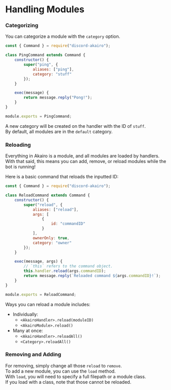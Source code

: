 # Handling Modules

### Categorizing

You can categorize a module with the `category` option.

```js
const { Command } = require("discord-akairo");

class PingCommand extends Command {
	constructor() {
		super("ping", {
			aliases: ["ping"],
			category: "stuff"
		});
	}

	exec(message) {
		return message.reply("Pong!");
	}
}

module.exports = PingCommand;
```

A new category will be created on the handler with the ID of `stuff`.  
By default, all modules are in the `default` category.

### Reloading

Everything in Akairo is a module, and all modules are loaded by handlers.  
With that said, this means you can add, remove, or reload modules while the bot is running!

Here is a basic command that reloads the inputted ID:

```js
const { Command } = require("discord-akairo");

class ReloadCommand extends Command {
	constructor() {
		super("reload", {
			aliases: ["reload"],
			args: [
				{
					id: "commandID"
				}
			],
			ownerOnly: true,
			category: "owner"
		});
	}

	exec(message, args) {
		// `this` refers to the command object.
		this.handler.reload(args.commandID);
		return message.reply(`Reloaded command ${args.commandID}!`);
	}
}

module.exports = ReloadCommand;
```

Ways you can reload a module includes:

- Individually:
  - `<AkairoHandler>.reload(moduleID)`
  - `<AkairoModule>.reload()`
- Many at once:
  - `<AkairoHandler>.reloadAll()`
  - `<Category>.reloadAll()`

### Removing and Adding

For removing, simply change all those `reload` to `remove`.  
To add a new module, you can use the `load` method.  
With `load`, you will need to specify a full filepath or a module class.  
If you load with a class, note that those cannot be reloaded.
